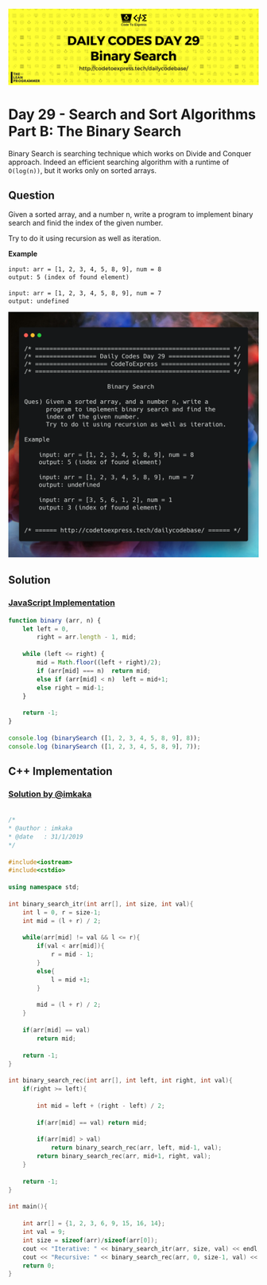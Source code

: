 ![cover](./cover.png)

# Day 29 - Search and Sort Algorithms Part B: The Binary Search

Binary Search is searching technique which works on Divide and Conquer approach. Indeed an efficient searching algorithm with a runtime of `O(log(n))`, but it works only on sorted arrays.

## Question

Given a sorted array, and a number n, write a program to implement binary search and finid the index of the given number.

Try to do it using recursion as well as iteration.

**Example**

```
input: arr = [1, 2, 3, 4, 5, 8, 9], num = 8
output: 5 (index of found element)

input: arr = [1, 2, 3, 4, 5, 8, 9], num = 7
output: undefined
```

![ques](./ques.png)

## Solution

### [JavaScript Implementation](./JavaScript/binary.js)

```js
function binary (arr, n) {
    let left = 0,
        right = arr.length - 1, mid;

    while (left <= right) {
        mid = Math.floor((left + right)/2);
        if (arr[mid] === n)  return mid;
        else if (arr[mid] < n)  left = mid+1;
        else right = mid-1;
    }

    return -1;
}

console.log (binarySearch ([1, 2, 3, 4, 5, 8, 9], 8));
console.log (binarySearch ([1, 2, 3, 4, 5, 8, 9], 7));
```

## C++ Implementation

### [Solution by @imkaka](./C++/binary_search.cpp)

```cpp

/*
* @author : imkaka
* @date   : 31/1/2019
*/

#include<iostream>
#include<cstdio>

using namespace std;

int binary_search_itr(int arr[], int size, int val){
    int l = 0, r = size-1;
    int mid = (l + r) / 2;

    while(arr[mid] != val && l <= r){
        if(val < arr[mid]){
            r = mid - 1;
        }
        else{
            l = mid +1;
        }

        mid = (l + r) / 2;
    }

    if(arr[mid] == val)
        return mid;

    return -1;
}

int binary_search_rec(int arr[], int left, int right, int val){
    if(right >= left){

        int mid = left + (right - left) / 2;

        if(arr[mid] == val) return mid;

        if(arr[mid] > val)
            return binary_search_rec(arr, left, mid-1, val);
        return binary_search_rec(arr, mid+1, right, val);
    }

    return -1;
}

int main(){

    int arr[] = {1, 2, 3, 6, 9, 15, 16, 14};
    int val = 9;
    int size = sizeof(arr)/sizeof(arr[0]);
    cout << "Iterative: " << binary_search_itr(arr, size, val) << endl;
    cout << "Recursive: " << binary_search_rec(arr, 0, size-1, val) << endl;
    return 0;
}
```
